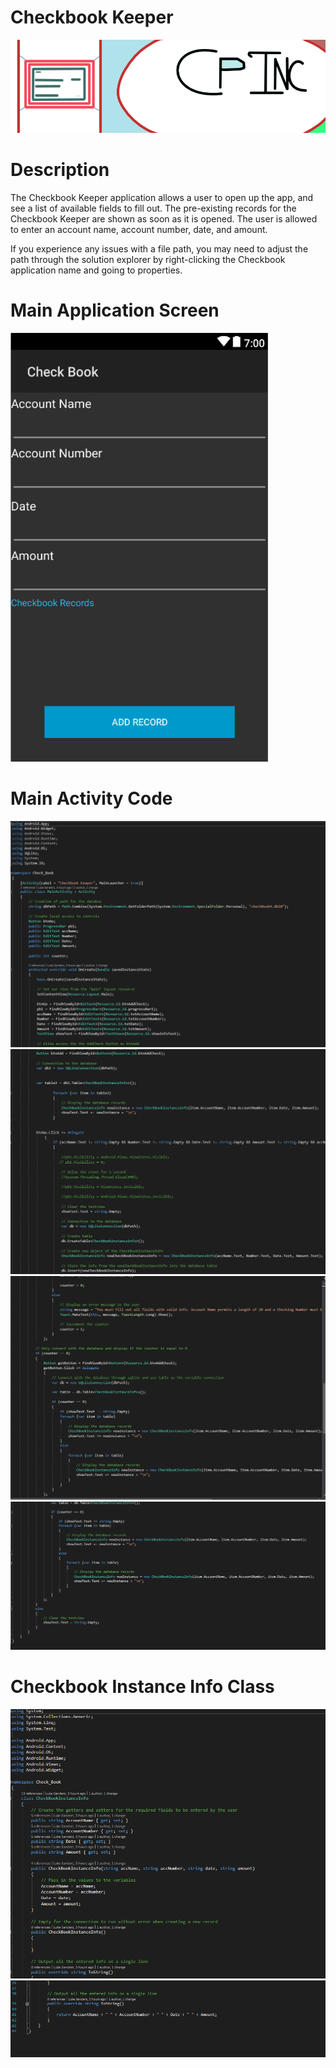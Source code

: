 # Checkbook Keeper
![CP Inc](/Images/CPInc.png "CP Inc")

# Description

The Checkbook Keeper application allows a user to open up the app, and see a list of available fields to fill out. The pre-existing records for the Checkbook Keeper are shown as soon as it is opened. The user is allowed to enter an account name, account number, date, and amount.

If you experience any issues with a file path, you may need to adjust the path through the solution explorer by right-clicking the Checkbook application name and going to properties.

# Main Application Screen

![Main Screen](/Images/MainForm.png "Main Screen")

# Main Activity Code

![Main Activity 1](/Images/MainActivity1.png "Main Activity 1")
![Main Activity 2](/Images/MainActivity2.png "Main Activity 2")
![Main Activity 3](/Images/MainActivity3.png "Main Activity 3")
![Main Activity 4](/Images/MainActivity4.png "Main Activity 4")

# Checkbook Instance Info Class

![Class 1](/Images/Class1.png "Class 1")
![Class 2](/Images/Class2.png "Class 2")


